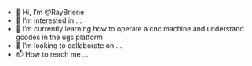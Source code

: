- 👋 Hi, I’m @RayBriene
- 👀 I’m interested in ...
- 🌱 I’m currently learning how to operate a cnc machine and understand gcodes in the ugs platform
- 💞️ I’m looking to collaborate on ...
- 📫 How to reach me ...

<!---
RayBriene/RayBriene is a ✨ special ✨ repository because its `README.md` (this file) appears on your GitHub profile.
You can click the Preview link to take a look at your changes.
--->
